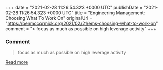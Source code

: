 
+++
date = "2021-02-28 11:26:54.323 +0000 UTC"
publishDate = "2021-02-28 11:26:54.323 +0000 UTC"
title = "Engineering Management: Choosing What To Work On"
originalUrl = "https://benmccormick.org/2021/02/21/ems-choosing-what-to-work-on"
comment = "> focus as much as possible on high leverage activity"
+++

### Comment

> focus as much as possible on high leverage activity

[Read more](https://benmccormick.org/2021/02/21/ems-choosing-what-to-work-on)
